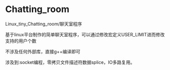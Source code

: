 # Chatting_room
Linux_tiny_Chatting_room/聊天室程序

基于linux平台制作的简单聊天室程序，可以通过修改宏定义USER_LIMIT进而修改支持的用户个数

不涉及任何外部库，直接g++编译即可

涉及到:socket编程，零拷贝文件描述符数据splice，IO多路复用。
